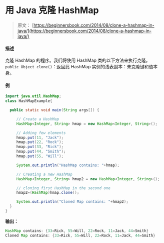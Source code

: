 # 用 Java 克隆 HashMap

> 原文： [https://beginnersbook.com/2014/08/clone-a-hashmap-in-java/](https://beginnersbook.com/2014/08/clone-a-hashmap-in-java/)

#### 描述

克隆 HashMap 的程序。我们将使用 HashMap 类的以下方法来执行克隆。
`public Object clone()`：返回此 HashMap 实例的浅表副本：未克隆键和值本身。

#### 例

```java
import java.util.HashMap;
class HashMapExample{

  public static void main(String args[]) {

     // Create a HashMap
     HashMap<Integer, String> hmap = new HashMap<Integer, String>(); 

     // Adding few elements
     hmap.put(11, "Jack");
     hmap.put(22, "Rock");
     hmap.put(33, "Rick");
     hmap.put(44, "Smith");
     hmap.put(55, "Will");

     System.out.println("HashMap contains: "+hmap);

     // Creating a new HashMap
     HashMap<Integer, String> hmap2 = new HashMap<Integer, String>(); 

     // cloning first HashMap in the second one
     hmap2=(HashMap)hmap.clone();

     System.out.println("Cloned Map contains: "+hmap2); 
  } 
}
```

**输出：**

```java
HashMap contains: {33=Rick, 55=Will, 22=Rock, 11=Jack, 44=Smith}
Cloned Map contains: {33=Rick, 55=Will, 22=Rock, 11=Jack, 44=Smith}
```